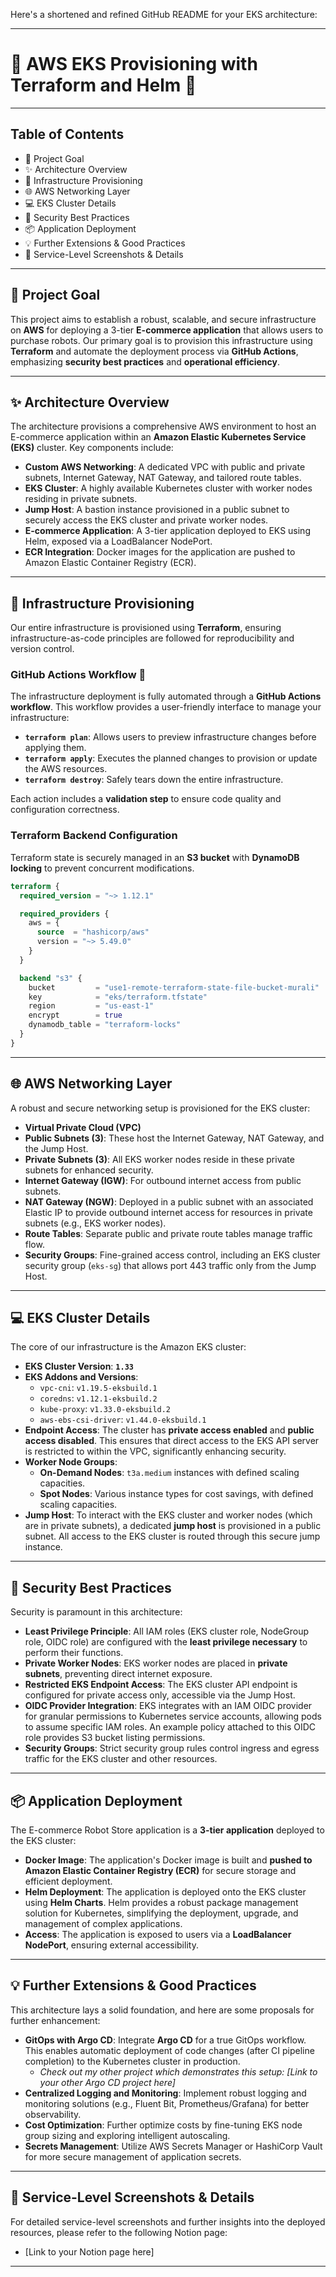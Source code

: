 Here's a shortened and refined GitHub README for your EKS architecture:

-----

# 🤖 AWS EKS Provisioning with Terraform and Helm 🚀

-----

## Table of Contents

* 🌟 Project Goal
* ✨ Architecture Overview
* 🚀 Infrastructure Provisioning
* 🌐 AWS Networking Layer
* 💻 EKS Cluster Details
* 🔐 Security Best Practices
* 📦 Application Deployment
* 💡 Further Extensions & Good Practices
* 📸 Service-Level Screenshots & Details

-----

## 🌟 Project Goal

This project aims to establish a robust, scalable, and secure infrastructure on **AWS** for deploying a 3-tier **E-commerce application** that allows users to purchase robots. Our primary goal is to provision this infrastructure using **Terraform** and automate the deployment process via **GitHub Actions**, emphasizing **security best practices** and **operational efficiency**.

-----

## ✨ Architecture Overview

The architecture provisions a comprehensive AWS environment to host an E-commerce application within an **Amazon Elastic Kubernetes Service (EKS)** cluster. Key components include:

  * **Custom AWS Networking**: A dedicated VPC with public and private subnets, Internet Gateway, NAT Gateway, and tailored route tables.
  * **EKS Cluster**: A highly available Kubernetes cluster with worker nodes residing in private subnets.
  * **Jump Host**: A bastion instance provisioned in a public subnet to securely access the EKS cluster and private worker nodes.
  * **E-commerce Application**: A 3-tier application deployed to EKS using Helm, exposed via a LoadBalancer NodePort.
  * **ECR Integration**: Docker images for the application are pushed to Amazon Elastic Container Registry (ECR).

-----

## 🚀 Infrastructure Provisioning

Our entire infrastructure is provisioned using **Terraform**, ensuring infrastructure-as-code principles are followed for reproducibility and version control.

### GitHub Actions Workflow 🤖

The infrastructure deployment is fully automated through a **GitHub Actions workflow**. This workflow provides a user-friendly interface to manage your infrastructure:

  * **`terraform plan`**: Allows users to preview infrastructure changes before applying them.
  * **`terraform apply`**: Executes the planned changes to provision or update the AWS resources.
  * **`terraform destroy`**: Safely tears down the entire infrastructure.

Each action includes a **validation step** to ensure code quality and configuration correctness.

### Terraform Backend Configuration

Terraform state is securely managed in an **S3 bucket** with **DynamoDB locking** to prevent concurrent modifications.

```terraform
terraform {
  required_version = "~> 1.12.1"

  required_providers {
    aws = {
      source  = "hashicorp/aws"
      version = "~> 5.49.0"
    }
  }

  backend "s3" {
    bucket         = "use1-remote-terraform-state-file-bucket-murali"
    key            = "eks/terraform.tfstate"
    region         = "us-east-1"
    encrypt        = true
    dynamodb_table = "terraform-locks"
  }
}
```

-----

## 🌐 AWS Networking Layer

A robust and secure networking setup is provisioned for the EKS cluster:

  * **Virtual Private Cloud (VPC)**
  * **Public Subnets (3)**: These host the Internet Gateway, NAT Gateway, and the Jump Host.
  * **Private Subnets (3)**: All EKS worker nodes reside in these private subnets for enhanced security.
  * **Internet Gateway (IGW)**: For outbound internet access from public subnets.
  * **NAT Gateway (NGW)**: Deployed in a public subnet with an associated Elastic IP to provide outbound internet access for resources in private subnets (e.g., EKS worker nodes).
  * **Route Tables**: Separate public and private route tables manage traffic flow.
  * **Security Groups**: Fine-grained access control, including an EKS cluster security group (`eks-sg`) that allows port 443 traffic only from the Jump Host.

-----

## 💻 EKS Cluster Details

The core of our infrastructure is the Amazon EKS cluster:

  * **EKS Cluster Version**: **`1.33`**
  * **EKS Addons and Versions**:
      * `vpc-cni`: `v1.19.5-eksbuild.1`
      * `coredns`: `v1.12.1-eksbuild.2`
      * `kube-proxy`: `v1.33.0-eksbuild.2`
      * `aws-ebs-csi-driver`: `v1.44.0-eksbuild.1`
  * **Endpoint Access**: The cluster has **private access enabled** and **public access disabled**. This ensures that direct access to the EKS API server is restricted to within the VPC, significantly enhancing security.
  * **Worker Node Groups**:
      * **On-Demand Nodes**: `t3a.medium` instances with defined scaling capacities.
      * **Spot Nodes**: Various instance types for cost savings, with defined scaling capacities.
  * **Jump Host**: To interact with the EKS cluster and worker nodes (which are in private subnets), a dedicated **jump host** is provisioned in a public subnet. All access to the EKS cluster is routed through this secure jump instance.

-----

## 🔐 Security Best Practices

Security is paramount in this architecture:

  * **Least Privilege Principle**: All IAM roles (EKS cluster role, NodeGroup role, OIDC role) are configured with the **least privilege necessary** to perform their functions.
  * **Private Worker Nodes**: EKS worker nodes are placed in **private subnets**, preventing direct internet exposure.
  * **Restricted EKS Endpoint Access**: The EKS cluster API endpoint is configured for private access only, accessible via the Jump Host.
  * **OIDC Provider Integration**: EKS integrates with an IAM OIDC provider for granular permissions to Kubernetes service accounts, allowing pods to assume specific IAM roles. An example policy attached to this OIDC role provides S3 bucket listing permissions.
  * **Security Groups**: Strict security group rules control ingress and egress traffic for the EKS cluster and other resources.

-----

## 📦 Application Deployment

The E-commerce Robot Store application is a **3-tier application** deployed to the EKS cluster:

  * **Docker Image**: The application's Docker image is built and **pushed to Amazon Elastic Container Registry (ECR)** for secure storage and efficient deployment.
  * **Helm Deployment**: The application is deployed onto the EKS cluster using **Helm Charts**. Helm provides a robust package management solution for Kubernetes, simplifying the deployment, upgrade, and management of complex applications.
  * **Access**: The application is exposed to users via a **LoadBalancer NodePort**, ensuring external accessibility.

-----

## 💡 Further Extensions & Good Practices

This architecture lays a solid foundation, and here are some proposals for further enhancement:

  * **GitOps with Argo CD**: Integrate **Argo CD** for a true GitOps workflow. This enables automatic deployment of code changes (after CI pipeline completion) to the Kubernetes cluster in production.
      * *Check out my other project which demonstrates this setup: [Link to your other Argo CD project here]*
  * **Centralized Logging and Monitoring**: Implement robust logging and monitoring solutions (e.g., Fluent Bit, Prometheus/Grafana) for better observability.
  * **Cost Optimization**: Further optimize costs by fine-tuning EKS node group sizing and exploring intelligent autoscaling.
  * **Secrets Management**: Utilize AWS Secrets Manager or HashiCorp Vault for more secure management of application secrets.

-----

## 📸 Service-Level Screenshots & Details

For detailed service-level screenshots and further insights into the deployed resources, please refer to the following Notion page:

  * [Link to your Notion page here]

-----
